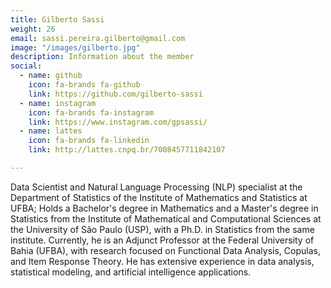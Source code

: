 ```yaml
---
title: Gilberto Sassi
weight: 26
email: sassi.pereira.gilberto@gmail.com
image: "/images/gilberto.jpg"
description: Information about the member
social:
  - name: github
    icon: fa-brands fa-github
    link: https://github.com/gilberto-sassi
  - name: instagram
    icon: fa-brands fa-instagram
    link: https://www.instagram.com/gpsassi/
  - name: lattes
    icon: fa-brands fa-linkedin
    link: http://lattes.cnpq.br/7008457711842107

---
```


Data Scientist and Natural Language Processing (NLP) specialist at the Department of Statistics of the Institute of Mathematics and Statistics at UFBA; Holds a Bachelor's degree in Mathematics and a Master's degree in Statistics from the Institute of Mathematical and Computational Sciences at the University of São Paulo (USP), with a Ph.D. in Statistics from the same institute. Currently, he is an Adjunct Professor at the Federal University of Bahia (UFBA), with research focused on Functional Data Analysis, Copulas, and Item Response Theory. He has extensive experience in data analysis, statistical modeling, and artificial intelligence applications.